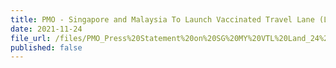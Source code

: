 ```yaml
---
title: PMO - Singapore and Malaysia To Launch Vaccinated Travel Lane (Land)
date: 2021-11-24
file_url: /files/PMO_Press%20Statement%20on%20SG%20MY%20VTL%20Land_24%20Nov%202021.pdf
published: false
---
```

